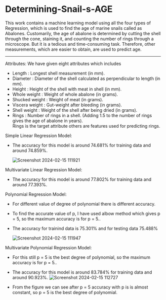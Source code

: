 # Determining-Snail-s-AGE
This work contains a machine learning model using all the four types of Regression, which is used to find the age of marine snails called as Abalones. Customarily, the age of abalone is determined by cutting the shell through the cone, staining it, and counting the number of rings through a microscope. But it is a tedious and time-consuming task. Therefore, other measurements, which are easier to obtain, are used to predict age.<br>
______
Attributes: We have given eight attributes which includes
* Length : Longest shell measurement (in mm).
* Diameter : Diameter of the shell calculated as perpendicular to length (in mm).
* Height : Height of the shell with meat in shell (in mm).
* Whole weight : Weight of whole abalone (in grams).
* Shucked weight : Weight of meat (in grams).
* Viscera weight : Gut-weight after bleeding (in grams).
* Shell weight : Weight of the shell after being dried (in grams).
* Rings : Number of rings in a shell. (Adding 1.5 to the number of rings gives the age of abalone in years).<br>
Rings is the target attribute others are features used for predicting rings.<br>

Simple Linear Regression Model:
- The accuracy for this model is around 74.681% for training data and around 74.859%.

  ![Screenshot 2024-02-15 111921](https://github.com/Priyanshu8887/Determining-Snail-s-AGE/assets/112472808/ef61ebb2-f4a2-4e25-9764-94994ecfa717)


Multivariate Linear Regression Model:
- The accuracy for this model is around 77.802% for training data and around 77.393%.

Polynomial Regression Model:
- For different value of degree of polynomial there is different accuracy.
- To find the accurate value of p, I have used albow method which gives p = 5, so the maximum accuracy is for p = 5..
- The accuracy for trainind data is 75.301% and for testing data 75.488%

  ![Screenshot 2024-02-15 111947](https://github.com/Priyanshu8887/Determining-Snail-s-AGE/assets/112472808/b24f2548-0cff-4fb9-860c-eae6911811c7)


Multivariate Polynomial Regression Model:
- For this still p = 5 is the best degree of polynomial, so the maximum accuracy is for p = 5..
- The accuracy for this model is around 83.784% for training data and around 90.923%.
![Screenshot 2024-02-15 112727](https://github.com/Priyanshu8887/Determining-Snail-s-AGE/assets/112472808/8597a9f4-9887-4bf0-a595-0cf7abfdda8f)

- From the figure we can see after p = 5 accuracy with p is is almost constant, so p = 5 is the best degree of polynomial.
